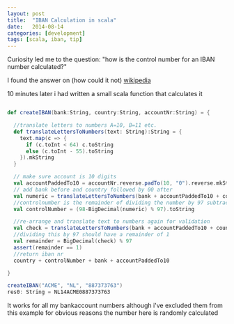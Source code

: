 ```yaml
---
layout: post
title:  "IBAN Calculation in scala"
date:   2014-08-14
categories: [development]
tags: [scala, iban, tip]
---
```

Curiosity led me to the question: "how is the control number for an IBAN number calculated?"

I found the answer on (how could it not) [wikipedia](http://nl.wikipedia.org/wiki/International_Bank_Account_Number)

10 minutes later i had written a small scala function that calculates it

``` scala 

def createIBAN(bank:String, country:String, accountNr:String) = {

  //translate letters to numbers A=10, B=11 etc.
  def translateLettersToNumbers(text: String):String = {
    text.map(c => {
      if (c.toInt < 64) c.toString
      else (c.toInt - 55).toString
    }).mkString
  }

  // make sure account is 10 digits
  val accountPaddedTo10 = accountNr.reverse.padTo(10, "0").reverse.mkString
  // add bank before and country followed by 00 after
  val numeric = translateLettersToNumbers(bank + accountPaddedTo10 + country + "00")
  //controlnumber is the remainder of dividing the number by 97 subtracted from 98
  val controlNumber = (98-BigDecimal(numeric) % 97).toString

  //re-arrange and translate text to numbers again for validation
  val check = translateLettersToNumbers(bank + accountPaddedTo10 + country + controlNumber)
  //dividing this by 97 should have a remainder of 1
  val remainder = BigDecimal(check) % 97
  assert(remainder == 1)
  //return iban nr
  country + controlNumber + bank + accountPaddedTo10

}

createIBAN("ACME", "NL", "887373763") 
res0: String = NL14ACME0887373763
```

It works for all my bankaccount numbers although i've excluded them from this example for obvious reasons
the number here is randomly calculated
